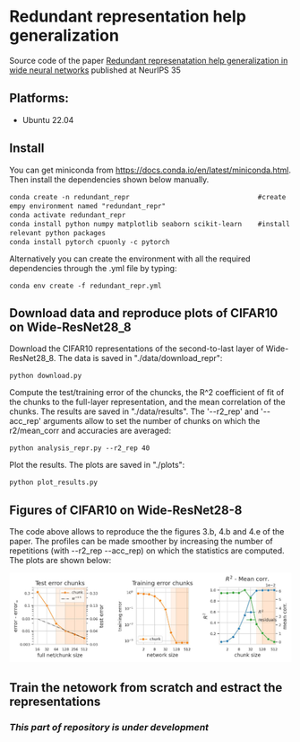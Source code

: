 # Redundant representation help generalization

Source code of the paper [Redundant represenatation help generalization in wide neural networks](https://openreview.net/pdf?id=lC5-Ty_0FiN)
published at NeurIPS 35 


## Platforms:
- Ubuntu 22.04

## Install

You can get miniconda from https://docs.conda.io/en/latest/miniconda.html. Then install the dependencies shown below manually.

```
conda create -n redundant_repr                                #create empy environment named "redundant_repr"
conda activate redundant_repr
conda install python numpy matplotlib seaborn scikit-learn    #install relevant python packages
conda install pytorch cpuonly -c pytorch          
```
Alternatively you can create the environment with all the required dependencies through the .yml file by typing:
```
conda env create -f redundant_repr.yml
```

## Download data and reproduce plots of CIFAR10 on Wide-ResNet28_8

Download the CIFAR10 representations of the second-to-last layer of Wide-ResNet28_8. The data is saved in "./data/download_repr":

```
python download.py 
```

Compute the test/training error of the chuncks, the R^2 coefficient of fit of the chunks to the full-layer representation, and the mean correlation of the chunks. The results are saved in "./data/results". The '--r2_rep' and '--acc_rep' arguments allow to set the number of chunks on which the r2/mean_corr and accuracies are averaged:

```
python analysis_repr.py --r2_rep 40 
```

Plot the results. The plots are saved in "./plots":
```
python plot_results.py
```

## Figures of  CIFAR10 on Wide-ResNet28-8
The code above allows to reproduce the the figures 3.b, 4.b and 4.e of the paper. The profiles can be made smoother by increasing the number of repetitions (with --r2_rep --acc_rep) on which the statistics are computed. The plots are shown below:

![Alt text](plots/cifar10_wr28_plots.jpg)

## Train the netowork from scratch and estract the representations

### _This part of repository is under development_
